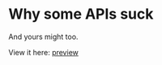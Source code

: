 # Why some APIs suck

And yours might too.

View it here: [preview](https://anttiviljami.github.io/why-some-apis-suck/#/)
